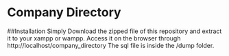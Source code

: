 # Company  Directory
##Installation
  Simply Download the zipped file of this repository and extract it to your xampp or wampp.
  Access it on the browser through http://localhost/company_directory
  The sql file is inside the /dump folder.
